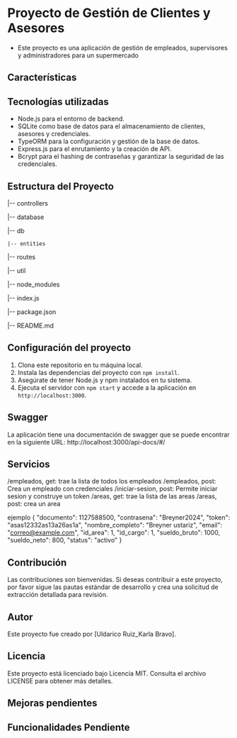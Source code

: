 # Proyecto de Gestión de Clientes y Asesores

- Este proyecto es una aplicación de gestión de empleados, supervisores y administradores para un supermercado


## Características


## Tecnologías utilizadas

- Node.js para el entorno de backend.
- SQLite como base de datos para el almacenamiento de clientes, asesores y credenciales.
- TypeORM para la configuración y gestión de la base de datos.
- Express.js para el enrutamiento y la creación de API.
- Bcrypt para el hashing de contraseñas y garantizar la seguridad de las credenciales.

## Estructura del Proyecto

|-- controllers

|-- database

|-- db

    |-- entities

|-- routes

|-- util

|-- node_modules

|-- index.js

|-- package.json

|-- README.md


## Configuración del proyecto

1. Clona este repositorio en tu máquina local.
2. Instala las dependencias del proyecto con `npm install`.
3. Asegúrate de tener Node.js y npm instalados en tu sistema.
4. Ejecuta el servidor con `npm start` y accede a la aplicación en `http://localhost:3000`.


## Swagger

La aplicación tiene una documentación de swagger que se puede encontrar en la siguiente URL: http://localhost:3000/api-docs/#/

## Servicios
/empleados, get: trae la lista de todos los empleados
/empleados, post: Crea un empleado con credenciales
/iniciar-sesion, post: Permite iniciar sesion y construye un token
/areas, get: trae la lista de las areas
/areas, post: crea un area
   
   ejemplo
        {
        "documento": 1127588500,
        "contrasena": "Breyner2024",
        "token": "asas12332as13a26as1a",
        "nombre_completo": "Breyner ustariz",
        "email": "correo@example.com",
        "id_area": 1,
        "id_cargo": 1,
        "sueldo_bruto": 1000,
        "sueldo_neto": 800,
        "status": "activo"
        }

## Contribución

Las contribuciones son bienvenidas. Si deseas contribuir a este proyecto, por favor sigue las pautas estándar de desarrollo y crea una solicitud de extracción detallada para revisión.

## Autor

Este proyecto fue creado por [Uldarico Ruiz_Karla Bravo].

## Licencia

Este proyecto está licenciado bajo Licencia MIT. Consulta el archivo LICENSE para obtener más detalles.


## Mejoras pendientes

## Funcionalidades Pendiente